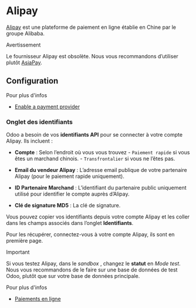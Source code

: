 # Alipay

[Alipay](https://www.alipay.com/) est une plateforme de paiement en ligne
établie en Chine par le groupe Alibaba.

Avertissement

Le fournisseur Alipay est obsolète. Nous vous recommandons d’utiliser plutôt
[AsiaPay](asiapay.html).

## Configuration

Pour plus d'infos

  * [Enable a payment provider](../payment_providers.html#payment-providers-add-new)

### Onglet des identifiants

Odoo a besoin de vos **identifiants API** pour se connecter à votre compte
Alipay. Ils incluent :

  * **Compte** : Selon l’endroit où vous vous trouvez - `Paiement rapide` si vous êtes un marchand chinois. - `Transfrontalier` si vous ne l’êtes pas.

  * **Email du vendeur Alipay** : L’adresse email publique de votre partenaire Alipay (pour le paiement rapide uniquement).

  * **ID Partenaire Marchand** : L’identifiant du partenaire public uniquement utilisé pour identifier le compte auprès d’Alipay.

  * **Clé de signature MD5** : La clé de signature.

Vous pouvez copier vos identifiants depuis votre compte Alipay et les coller
dans les champs associés dans l’onglet **Identifiants**.

Pour les récupérer, connectez-vous à votre compte Alipay, ils sont en première
page.

Important

Si vous testez Alipay, dans le _sandbox_ , changez le **statut** en _Mode
test_. Nous vous recommandons de le faire sur une base de données de test
Odoo, plutôt que sur votre base de données principale.

Pour plus d'infos

  * [Paiements en ligne](../payment_providers.html)

